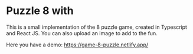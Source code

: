 # Puzzle 8 with 

This is a small implementation of the 8 puzzle game, created in Typescript and React JS.
You can also upload an image to add to the fun.

Here you have a demo: https://game-8-puzzle.netlify.app/